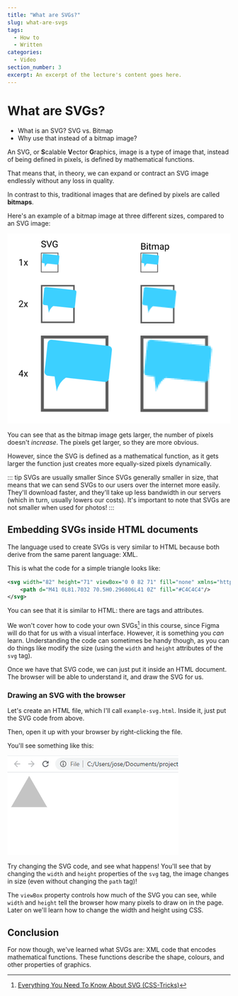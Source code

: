 ```yaml
---
title: "What are SVGs?"
slug: what-are-svgs
tags:
  - How to
  - Written
categories:
  - Video
section_number: 3
excerpt: An excerpt of the lecture's content goes here.
---
```


# What are SVGs?

- What is an SVG? SVG vs. Bitmap
- Why use that instead of a bitmap image?

An SVG, or **S**calable **V**ector **G**raphics, image is a type of image that, instead of being defined in pixels, is defined by mathematical functions.

That means that, in theory, we can expand or contract an SVG image endlessly without any loss in quality.

In contrast to this, traditional images that are defined by pixels are called **bitmaps**.

Here's an example of a bitmap image at three different sizes, compared to an SVG image:

![Example of scaling SVG and PNG](./assets/scaling-images.png)

You can see that as the bitmap image gets larger, the number of pixels doesn't _increase_. The pixels get larger, so they are more obvious.

However, since the SVG is defined as a mathematical function, as it gets larger the function just creates more equally-sized pixels dynamically.

::: tip SVGs are usually smaller
Since SVGs generally smaller in size, that means that we can send SVGs to our users over the internet more easily. They'll download faster, and they'll take up less bandwidth in our servers (which in turn, usually lowers our costs). It's important to note that SVGs are not smaller when used for photos!
:::

## Embedding SVGs inside HTML documents

The language used to create SVGs is very similar to HTML because both derive from the same parent language: XML.

This is what the code for a simple triangle looks like:

```xml
<svg width="82" height="71" viewBox="0 0 82 71" fill="none" xmlns="http://www.w3.org/2000/svg">
    <path d="M41 0L81.7032 70.5H0.296806L41 0Z" fill="#C4C4C4"/>
</svg>
```

You can see that it is similar to HTML: there are tags and attributes.

We won't cover how to code your own SVGs[^code-own-svg] in this course, since Figma will do that for us with a visual interface. However, it is something you _can_ learn. Understanding the code can sometimes be handy though, as you can do things like modify the size (using the `width` and `height` attributes of the `svg` tag).

Once we have that SVG code, we can just put it inside an HTML document. The browser will be able to understand it, and draw the SVG for us.

### Drawing an SVG with the browser

Let's create an HTML file, which I'll call `example-svg.html`. Inside it, just put the SVG code from above.

Then, open it up with your browser by right-clicking the file.

You'll see something like this:

![Example HTML page with SVG content](./assets/example-svg.png)

Try changing the SVG code, and see what happens! You'll see that by changing the `width` and `height` properties of the `svg` tag, the image changes in size (even without changing the `path` tag)!

The `viewBox` property controls how much of the SVG you can see, while `width` and `height` tell the browser how many pixels to draw on in the page. Later on we'll learn how to change the width and height using CSS.

## Conclusion

For now though, we've learned what SVGs are: XML code that encodes mathematical functions. These functions describe the shape, colours, and other properties of graphics.

[^code-own-svg]: [Everything You Need To Know About SVG (CSS-Tricks)](https://css-tricks.com/lodge/svg/)